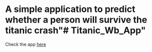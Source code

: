 # A simple application to predict whether a person will survive the titanic crash"# Titanic_Wb_App" 

Check the app [here](https://titanic-st-app.herokuapp.com/)